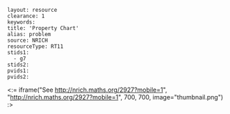 ````
layout: resource
clearance: 1
keywords:
title: 'Property Chart'
alias: problem
source: NRICH
resourceType: RT11
stids1: 
  - g7
stids2:
pvids1:
pvids2:

````

<:= iframe("See http://nrich.maths.org/2927?mobile=1", "http://nrich.maths.org/2927?mobile=1", 700, 700, image="thumbnail.png") :>

